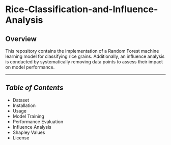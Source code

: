 # Rice-Classification-and-Influence-Analysis

## **Overview**
This repository contains the implementation of a Random Forest machine learning model for classifying rice grains. Additionally, an influence analysis is conducted by systematically removing data points to assess their impact on model performance.

---

## *Table of Contents*
- Dataset
- Installation
- Usage
- Model Training
- Performance Evaluation
- Influence Analysis
- Shapley Values
- License

